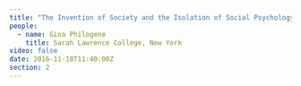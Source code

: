 ```yaml
---
title: "The Invention of Society and the Isolation of Social Psychology"
people:
  - name: Gina Philogene
    title: Sarah Lawrence College, New York
video: false
date: 2016-11-18T11:40:00Z
section: 2
---
```

